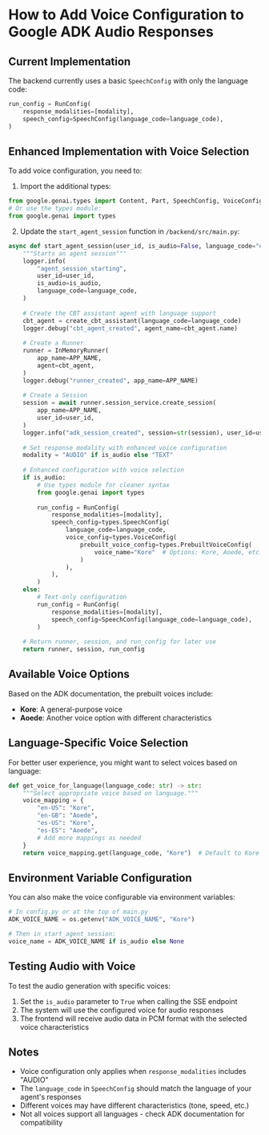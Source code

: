# How to Add Voice Configuration to Google ADK Audio Responses

## Current Implementation

The backend currently uses a basic `SpeechConfig` with only the language code:

```python
run_config = RunConfig(
    response_modalities=[modality],
    speech_config=SpeechConfig(language_code=language_code),
)
```

## Enhanced Implementation with Voice Selection

To add voice configuration, you need to:

1. Import the additional types:
```python
from google.genai.types import Content, Part, SpeechConfig, VoiceConfig, PrebuiltVoiceConfig
# Or use the types module:
from google.genai import types
```

2. Update the `start_agent_session` function in `/backend/src/main.py`:

```python
async def start_agent_session(user_id, is_audio=False, language_code="en-US"):
    """Starts an agent session"""
    logger.info(
        "agent_session_starting",
        user_id=user_id,
        is_audio=is_audio,
        language_code=language_code,
    )
    
    # Create the CBT assistant agent with language support
    cbt_agent = create_cbt_assistant(language_code=language_code)
    logger.debug("cbt_agent_created", agent_name=cbt_agent.name)
    
    # Create a Runner
    runner = InMemoryRunner(
        app_name=APP_NAME,
        agent=cbt_agent,
    )
    logger.debug("runner_created", app_name=APP_NAME)
    
    # Create a Session
    session = await runner.session_service.create_session(
        app_name=APP_NAME,
        user_id=user_id,
    )
    logger.info("adk_session_created", session=str(session), user_id=user_id)
    
    # Set response modality with enhanced voice configuration
    modality = "AUDIO" if is_audio else "TEXT"
    
    # Enhanced configuration with voice selection
    if is_audio:
        # Use types module for cleaner syntax
        from google.genai import types
        
        run_config = RunConfig(
            response_modalities=[modality],
            speech_config=types.SpeechConfig(
                language_code=language_code,
                voice_config=types.VoiceConfig(
                    prebuilt_voice_config=types.PrebuiltVoiceConfig(
                        voice_name="Kore"  # Options: Kore, Aoede, etc.
                    )
                ),
            ),
        )
    else:
        # Text-only configuration
        run_config = RunConfig(
            response_modalities=[modality],
            speech_config=SpeechConfig(language_code=language_code),
        )
    
    # Return runner, session, and run_config for later use
    return runner, session, run_config
```

## Available Voice Options

Based on the ADK documentation, the prebuilt voices include:
- **Kore**: A general-purpose voice
- **Aoede**: Another voice option with different characteristics

## Language-Specific Voice Selection

For better user experience, you might want to select voices based on language:

```python
def get_voice_for_language(language_code: str) -> str:
    """Select appropriate voice based on language."""
    voice_mapping = {
        "en-US": "Kore",
        "en-GB": "Aoede",
        "es-US": "Kore",
        "es-ES": "Aoede",
        # Add more mappings as needed
    }
    return voice_mapping.get(language_code, "Kore")  # Default to Kore
```

## Environment Variable Configuration

You can also make the voice configurable via environment variables:

```python
# In config.py or at the top of main.py
ADK_VOICE_NAME = os.getenv("ADK_VOICE_NAME", "Kore")

# Then in start_agent_session:
voice_name = ADK_VOICE_NAME if is_audio else None
```

## Testing Audio with Voice

To test the audio generation with specific voices:

1. Set the `is_audio` parameter to `True` when calling the SSE endpoint
2. The system will use the configured voice for audio responses
3. The frontend will receive audio data in PCM format with the selected voice characteristics

## Notes

- Voice configuration only applies when `response_modalities` includes "AUDIO"
- The `language_code` in `SpeechConfig` should match the language of your agent's responses
- Different voices may have different characteristics (tone, speed, etc.)
- Not all voices support all languages - check ADK documentation for compatibility